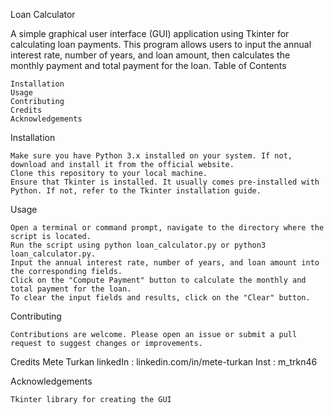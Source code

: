 Loan Calculator

A simple graphical user interface (GUI) application using Tkinter for calculating loan payments. This program allows users to input the annual interest rate, number of years, and loan amount, then calculates the monthly payment and total payment for the loan.
Table of Contents

    Installation
    Usage
    Contributing
    Credits
    Acknowledgements

Installation

    Make sure you have Python 3.x installed on your system. If not, download and install it from the official website.
    Clone this repository to your local machine.
    Ensure that Tkinter is installed. It usually comes pre-installed with Python. If not, refer to the Tkinter installation guide.

Usage

    Open a terminal or command prompt, navigate to the directory where the script is located.
    Run the script using python loan_calculator.py or python3 loan_calculator.py.
    Input the annual interest rate, number of years, and loan amount into the corresponding fields.
    Click on the "Compute Payment" button to calculate the monthly and total payment for the loan.
    To clear the input fields and results, click on the "Clear" button.

Contributing

    Contributions are welcome. Please open an issue or submit a pull request to suggest changes or improvements.

Credits
    Mete Turkan
    linkedIn : linkedin.com/in/mete-turkan
    Inst : m_trkn46

Acknowledgements

    Tkinter library for creating the GUI
